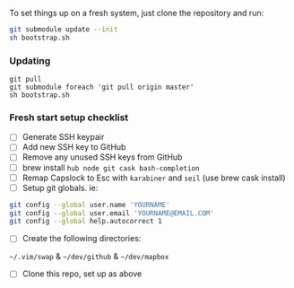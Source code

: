 To set things up on a fresh system, just clone the repository and run:

``` sh
git submodule update --init
sh bootstrap.sh
```

### Updating

``` shell
git pull
git submodule foreach 'git pull origin master'
sh bootstrap.sh
```


### Fresh start setup checklist

- [ ] Generate SSH keypair
- [ ] Add new SSH key to GitHub
- [ ] Remove any unused SSH keys from GitHub
- [ ] brew install `hub node git cask bash-completion`
- [ ] Remap Capslock to Esc with `karabiner` and `seil` (use brew cask install)
- [ ] Setup git globals. ie:

```sh
git config --global user.name 'YOURNAME'
git config --global user.email 'YOURNAME@EMAIL.COM'
git config --global help.autocorrect 1
```

- [ ] Create the following directories:

`~/.vim/swap` & `~/dev/github` & `~/dev/mapbox`

- [ ] Clone this repo, set up as above
